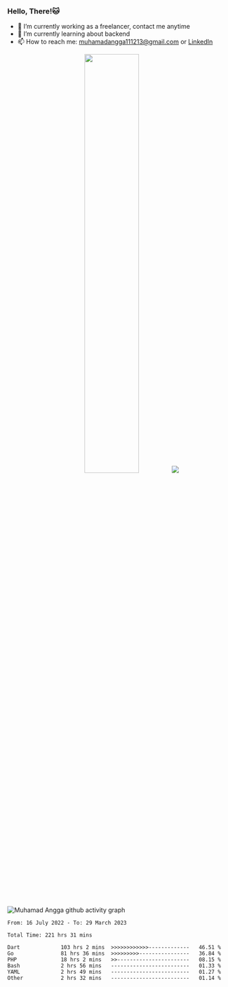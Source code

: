 
### Hello, There!🐱

- 🔭 I’m currently working as a freelancer, contact me anytime
- 🌱 I’m currently learning about backend
- 📫 How to reach me: [muhamadangga111213@gmail.com](mailto:muhamadangga111213@gmail.com) or [LinkedIn](https://www.linkedin.com/in/muhamad-angga)

<p align="center">
    <img width="49.5%" src="https://github-readme-stats.vercel.app/api?username=muhangga&count_private=true&theme=ocean_dark&show_icons=true" />
    &nbsp;
    <img src="https://github-readme-stats.vercel.app/api/top-langs/?username=muhangga&langs_count=8&layout=compact&theme=ocean_dark&show_icons=true" />
</p>

![Muhamad Angga github activity graph](https://github-readme-activity-graph.cyclic.app/graph?username=muhangga&custom_title=Angga&color=708090&theme=github-dark)


<!--START_SECTION:waka-->

```text
From: 16 July 2022 - To: 29 March 2023

Total Time: 221 hrs 31 mins

Dart             103 hrs 2 mins  >>>>>>>>>>>>-------------   46.51 %
Go               81 hrs 36 mins  >>>>>>>>>----------------   36.84 %
PHP              18 hrs 2 mins   >>-----------------------   08.15 %
Bash             2 hrs 56 mins   -------------------------   01.33 %
YAML             2 hrs 49 mins   -------------------------   01.27 %
Other            2 hrs 32 mins   -------------------------   01.14 %
```

<!--END_SECTION:waka-->
